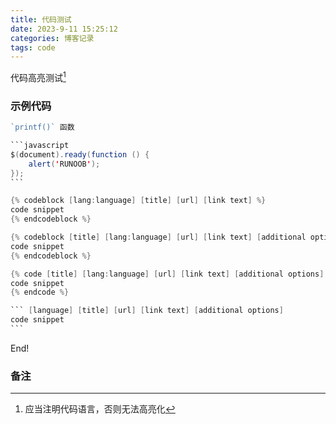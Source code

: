 ```yaml
---
title: 代码测试
date: 2023-9-11 15:25:12
categories: 博客记录
tags: code
---
```


代码高亮测试[^1]

### 示例代码

```javascript
`printf()` 函数
```

~~~java
```javascript
$(document).ready(function () {
    alert('RUNOOB');
});
```
~~~

```java
{% codeblock [lang:language] [title] [url] [link text] %}
code snippet
{% endcodeblock %}
```

~~~java
{% codeblock [title] [lang:language] [url] [link text] [additional options] %}
code snippet
{% endcodeblock %}

{% code [title] [lang:language] [url] [link text] [additional options] %}
code snippet
{% endcode %}

``` [language] [title] [url] [link text] [additional options]
code snippet
```
~~~

End!

### 备注
[^1]:应当注明代码语言，否则无法高亮化